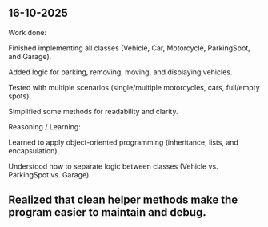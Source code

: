 ## 16-10-2025

Work done:

Finished implementing all classes (Vehicle, Car, Motorcycle, ParkingSpot, and Garage).

Added logic for parking, removing, moving, and displaying vehicles.

Tested with multiple scenarios (single/multiple motorcycles, cars, full/empty spots).

Simplified some methods for readability and clarity.


Reasoning / Learning:

Learned to apply object-oriented programming (inheritance, lists, and encapsulation).

Understood how to separate logic between classes (Vehicle vs. ParkingSpot vs. Garage).

Realized that clean helper methods make the program easier to maintain and debug.
------------------------------------------------------------------------------------
